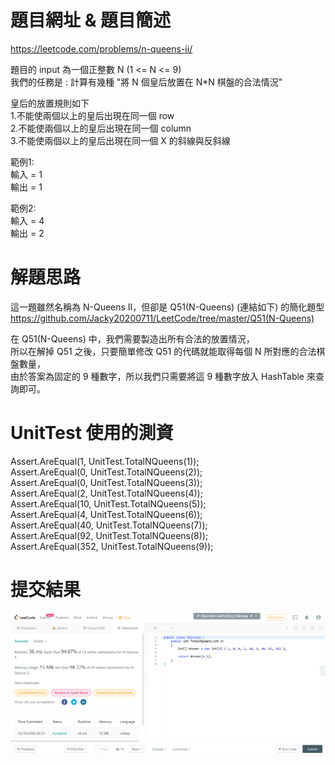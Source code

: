 # 題目網址 & 題目簡述  
https://leetcode.com/problems/n-queens-ii/  
  
題目的 input 為一個正整數 N (1 <= N <= 9)  
我們的任務是 : 計算有幾種 "將 N 個皇后放置在 N*N 棋盤的合法情況"  
  
皇后的放置規則如下  
1.不能使兩個以上的皇后出現在同一個 row  
2.不能使兩個以上的皇后出現在同一個 column  
3.不能使兩個以上的皇后出現在同一個 X 的斜線與反斜線  
  
範例1:  
輸入 = 1  
輸出 = 1  
  
範例2:  
輸入 = 4  
輸出 = 2  
  
# 解題思路  
這一題雖然名稱為 N-Queens II，但卻是 Q51(N-Queens) (連結如下) 的簡化題型  
https://github.com/Jacky20200711/LeetCode/tree/master/Q51(N-Queens)  
  
在 Q51(N-Queens) 中，我們需要製造出所有合法的放置情況，  
所以在解掉 Q51 之後，只要簡單修改 Q51 的代碼就能取得每個 N 所對應的合法棋盤數量，  
由於答案為固定的 9 種數字，所以我們只需要將這 9 種數字放入 HashTable 來查詢即可。  
  
# UnitTest 使用的測資  
Assert.AreEqual(1, UnitTest.TotalNQueens(1));  
Assert.AreEqual(0, UnitTest.TotalNQueens(2));  
Assert.AreEqual(0, UnitTest.TotalNQueens(3));  
Assert.AreEqual(2, UnitTest.TotalNQueens(4));  
Assert.AreEqual(10, UnitTest.TotalNQueens(5));  
Assert.AreEqual(4, UnitTest.TotalNQueens(6));  
Assert.AreEqual(40, UnitTest.TotalNQueens(7));  
Assert.AreEqual(92, UnitTest.TotalNQueens(8));  
Assert.AreEqual(352, UnitTest.TotalNQueens(9));  
  
# 提交結果  
![image](https://raw.githubusercontent.com/Jacky20200711/LeetCode/master/Q52(N-Queens%20II)/SuccessShot.PNG)  
&emsp;  
&emsp;  
